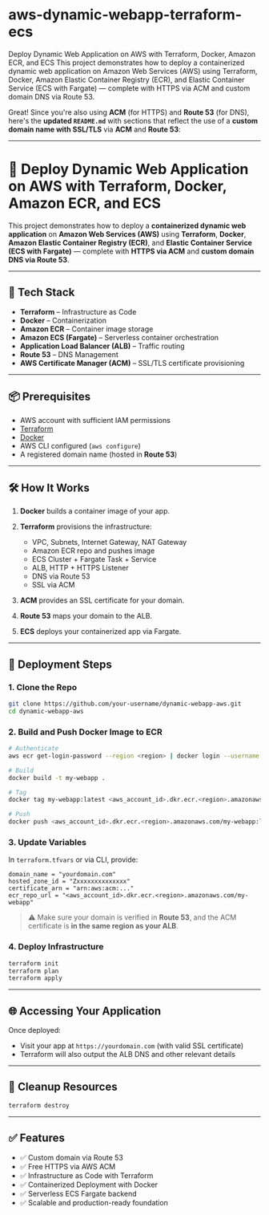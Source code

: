 # aws-dynamic-webapp-terraform-ecs
Deploy Dynamic Web Application on AWS with Terraform, Docker, Amazon ECR, and ECS
This project demonstrates how to deploy a containerized dynamic web application on Amazon Web Services (AWS) using Terraform, Docker, Amazon Elastic Container Registry (ECR), and Elastic Container Service (ECS with Fargate) — complete with HTTPS via ACM and custom domain DNS via Route 53.

Great! Since you're also using **ACM** (for HTTPS) and **Route 53** (for DNS), here's the **updated `README.md`** with sections that reflect the use of a **custom domain name with SSL/TLS** via **ACM** and **Route 53**:

---

# 🚀 Deploy Dynamic Web Application on AWS with Terraform, Docker, Amazon ECR, and ECS

This project demonstrates how to deploy a **containerized dynamic web application** on **Amazon Web Services (AWS)** using **Terraform**, **Docker**, **Amazon Elastic Container Registry (ECR)**, and **Elastic Container Service (ECS with Fargate)** — complete with **HTTPS via ACM** and **custom domain DNS via Route 53**.

---

## 🧰 Tech Stack

* **Terraform** – Infrastructure as Code
* **Docker** – Containerization
* **Amazon ECR** – Container image storage
* **Amazon ECS (Fargate)** – Serverless container orchestration
* **Application Load Balancer (ALB)** – Traffic routing
* **Route 53** – DNS Management
* **AWS Certificate Manager (ACM)** – SSL/TLS certificate provisioning

---

## 📦 Prerequisites

* AWS account with sufficient IAM permissions
* [Terraform](https://developer.hashicorp.com/terraform/downloads)
* [Docker](https://docs.docker.com/get-docker/)
* AWS CLI configured (`aws configure`)
* A registered domain name (hosted in **Route 53**)

---

## 🛠️ How It Works

1. **Docker** builds a container image of your app.
2. **Terraform** provisions the infrastructure:

   * VPC, Subnets, Internet Gateway, NAT Gateway
   * Amazon ECR repo and pushes image
   * ECS Cluster + Fargate Task + Service
   * ALB, HTTP + HTTPS Listener
   * DNS via Route 53
   * SSL via ACM
3. **ACM** provides an SSL certificate for your domain.
4. **Route 53** maps your domain to the ALB.
5. **ECS** deploys your containerized app via Fargate.

---

## 🚀 Deployment Steps

### 1. Clone the Repo

```bash
git clone https://github.com/your-username/dynamic-webapp-aws.git
cd dynamic-webapp-aws
```

### 2. Build and Push Docker Image to ECR

```bash
# Authenticate
aws ecr get-login-password --region <region> | docker login --username AWS --password-stdin <aws_account_id>.dkr.ecr.<region>.amazonaws.com

# Build
docker build -t my-webapp .

# Tag
docker tag my-webapp:latest <aws_account_id>.dkr.ecr.<region>.amazonaws.com/my-webapp:latest

# Push
docker push <aws_account_id>.dkr.ecr.<region>.amazonaws.com/my-webapp:latest
```

### 3. Update Variables

In `terraform.tfvars` or via CLI, provide:

```hcl
domain_name = "yourdomain.com"
hosted_zone_id = "Zxxxxxxxxxxxxxx"
certificate_arn = "arn:aws:acm:..."
ecr_repo_url = "<aws_account_id>.dkr.ecr.<region>.amazonaws.com/my-webapp"
```

> ⚠️ Make sure your domain is verified in **Route 53**, and the ACM certificate is **in the same region as your ALB**.

### 4. Deploy Infrastructure

```bash
terraform init
terraform plan
terraform apply
```

---

## 🌐 Accessing Your Application

Once deployed:

* Visit your app at `https://yourdomain.com` (with valid SSL certificate)
* Terraform will also output the ALB DNS and other relevant details

---

## 🧼 Cleanup Resources

```bash
terraform destroy
```

---

## ✅ Features

* ✅ Custom domain via Route 53
* ✅ Free HTTPS via AWS ACM
* ✅ Infrastructure as Code with Terraform
* ✅ Containerized Deployment with Docker
* ✅ Serverless ECS Fargate backend
* ✅ Scalable and production-ready foundation


